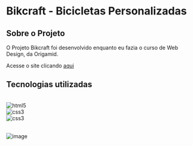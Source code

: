 # Bikcraft - Bicicletas Personalizadas

## Sobre o Projeto
<p>O Projeto Bikcraft foi desenvolvido enquanto eu fazia o curso de Web Design, da Origamid.</p>

Acesse o site clicando [aqui](https://enniohenrique.github.io/bikcraft/)

## Tecnologias utilizadas 

<div style="display: inline_block"><br/>
    <img align="center "alt="html5" src="https://img.shields.io/badge/HTML5-E34F26?style=for-the-badge&logo=html5&logoColor=white">
    <br/>
    <img align="center "alt="css3" src="https://img.shields.io/badge/CSS3-1572B6?style=for-the-badge&logo=css3&logoColor=white">
    <br/>
    <img align="center "alt="css3" src="https://img.shields.io/badge/JavaScript-F7DF1E?style=for-the-badge&logo=javascript&logoColor=black">

</div>
    <br/>





![image](https://user-images.githubusercontent.com/89741211/167917916-a8f337a6-791d-4926-9b9e-66574f80b6ce.png)
